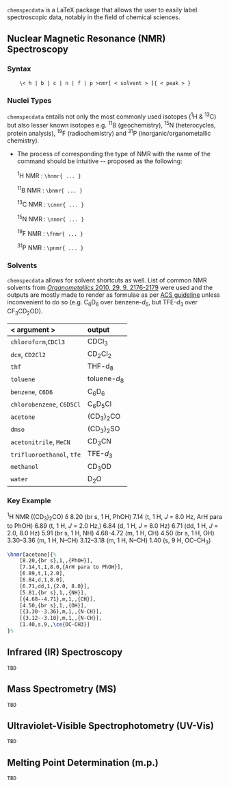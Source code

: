 `chemspecdata` is a LaTeX package that allows the user to easily label spectroscopic data, notably in the field of chemical sciences.

## Nuclear Magnetic Resonance (NMR) Spectroscopy
### Syntax
```
	\< h | b | c | n | f | p >nmr[ < solvent > ]{ < peak > }
```

	
### Nuclei Types

`chemspecdata` entails not only the most commonly used isotopes (<sup>1</sup>H & <sup>13</sup>C) but also lesser known isotopes e.g. <sup>11</sup>B (geochemistry), <sup>15</sup>N (heterocycles, protein analysis), <sup>19</sup>F (radiochemistry) and <sup>31</sup>P (inorganic/organometallic chemistry).
- The process of corresponding the type of NMR with the name of the command should be intuitive -- proposed as the following:


	<sup>1</sup>H NMR : `\hnmr{ ... }`
	
	<sup>11</sup>B NMR : `\bnmr{ ... }`
	
	<sup>13</sup>C NMR : `\cnmr{ ... }`
	
	<sup>15</sup>N NMR : `\nnmr{ ... }`
	
	<sup>19</sup>F NMR : `\fnmr{ ... }`
	
	<sup>31</sup>P NMR : `\pnmr{ ... }`
	

### Solvents

`chemspecdata` allows for solvent shortcuts as well. List of common NMR solvents from [<i>Organometallics</i> 2010, 29, 9, 2176-2179](https://doi.org/10.1021/om100106e) were used and the outputs are mostly made to render as formulae as per [ACS guideline](https://pubsapp.acs.org/paragonplus/submission/acs_nmr_guidelines.pdf) unless inconvenient to do so (e.g. C<sub>6</sub>D<sub>6</sub> over benzene-<i>d</i><sub>6</sub>, but TFE-<i>d</i><sub>3</sub> over CF<sub>3</sub>CD<sub>2</sub>OD).

| < argument > | output |
| :--- | :--- |
| `chloroform`,`CDCl3` | CDCl<sub>3</sub> |
| `dcm`, `CD2Cl2` | CD<sub>2</sub>Cl<sub>2</sub> |
| `thf` | THF-d<sub>8</sub> | 
| `toluene` | toluene-<i>d</i><sub>8</sub> |
| `benzene`, `C6D6`| C<sub>6</sub>D<sub>6</sub> |
| `chlorobenzene`, `C6D5Cl` | C<sub>6</sub>D<sub>5</sub>Cl |
| `acetone` | (CD<sub>3</sub>)<sub>2</sub>CO |
| `dmso` | (CD<sub>3</sub>)<sub>2</sub>SO |
| `acetonitrile`, `MeCN` | CD<sub>3</sub>CN |
| `trifluoroethanol`, `tfe`  | TFE-<i>d</i><sub>3</sub> |
| `methanol` | CD<sub>3</sub>OD |
| `water` | D<sub>2</sub>O |

### Key Example

<sup>1</sup>H NMR ((CD<sub>3</sub>)<sub>2</sub>CO) δ 8.20 (br s, 1 H, PhOH) 7.14 (t, 1 H, *J* = 8.0 Hz, ArH para to PhOH) 6.89 (t, 1 H, *J* = 2.0 Hz,) 6.84 (d, 1 H, *J* = 8.0 Hz) 6.71 (dd, 1 H, *J* = 2.0, 8.0 Hz) 5.91 (br s, 1 H, NH) 4.68-4.72 (m, 1 H, CH) 4.50 (br s, 1 H, OH) 3.30–3.36 (m, 1 H, N–CH) 3.12–3.18 (m, 1 H, N–CH) 1.40 (s, 9 H, OC–CH<sub>3</sub>)
```tex
\hnmr[acetone]{%
    [8.20,{br s},1,,{PhOH}],
    [7.14,t,1,8.0,{ArH para to PhOH}],
    [6.89,t,1,2.0],
    [6.84,d,1,8.0],
    [6.71,dd,1,{2.0, 8.0}],
    [5.81,{br s},1,,{NH}],
    [{4.68--4.71},m,1,,{CH}],
    [4.50,{br s},1,,{OH}],
    [{3.30--3.36},m,1,,{N-CH}],
    [{3.12--3.18},m,1,,{N-CH}],
    [1.40,s,9,,\ce{OC-CH3}]
}%
```
## Infrared (IR) Spectroscopy

	TBD

## Mass Spectrometry (MS)

	TBD

## Ultraviolet-Visible Spectrophotometry (UV-Vis)

	TBD

## Melting Point Determination (m.p.)

	TBD

